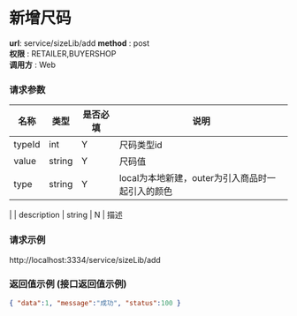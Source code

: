 新增尺码
=======

**url**: service/sizeLib/add
**method** : post  
**权限** : RETAILER,BUYERSHOP  
**调用方** : Web

### 请求参数
|     名称  	 |  类型   | 是否必填  |             说明                                                   |
|------------|--------|----------|-------------------------------------------------------------------|
| typeId       | int | Y        | 尺码类型id                                                   |
| value       | string | Y        | 尺码值                                                   |
| type     | string    | Y        | local为本地新建，outer为引入商品时一起引入的颜色    
|
| description     | string    | N        | 描述                                                        
                                             

### 请求示例
http://localhost:3334/service/sizeLib/add

### 返回值示例 (接口返回值示例)

```json
{ "data":1, "message":"成功", "status":100 }
```